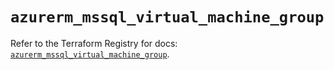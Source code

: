 # `azurerm_mssql_virtual_machine_group`

Refer to the Terraform Registry for docs: [`azurerm_mssql_virtual_machine_group`](https://registry.terraform.io/providers/hashicorp/azurerm/4.18.0/docs/resources/mssql_virtual_machine_group).
